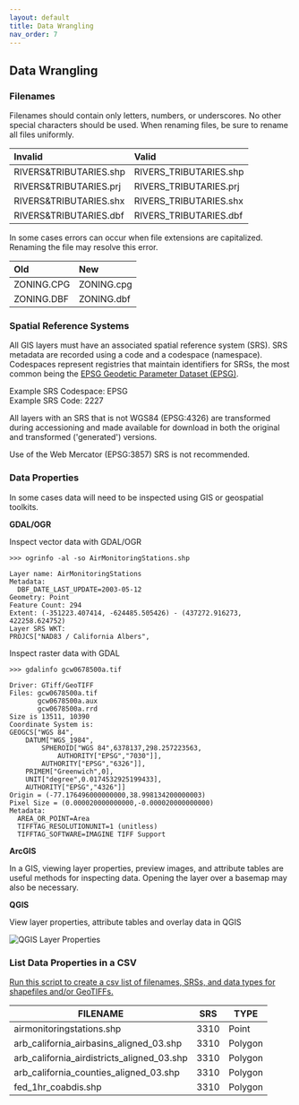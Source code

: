 ```yaml
---
layout: default
title: Data Wrangling
nav_order: 7
---
```


## Data Wrangling

### Filenames

Filenames should contain only letters, numbers, or underscores. No other special characters should be used. When renaming files, be sure to rename all files uniformly.


| Invalid| Valid   |
| :----- |:-----|
|RIVERS&TRIBUTARIES.shp|RIVERS_TRIBUTARIES.shp|
|RIVERS&TRIBUTARIES.prj|RIVERS_TRIBUTARIES.prj|
|RIVERS&TRIBUTARIES.shx|RIVERS_TRIBUTARIES.shx|
|RIVERS&TRIBUTARIES.dbf|RIVERS_TRIBUTARIES.dbf|


In some cases errors can occur when file extensions are capitalized. Renaming the file may resolve this error.


| Old  | New   |
| :----- |:-----|
|ZONING.CPG|ZONING.cpg|
|ZONING.DBF|ZONING.dbf|


### Spatial Reference Systems

All GIS layers must have an associated spatial reference system (SRS). SRS metadata are recorded using a code and a codespace (namespace). Codespaces represent registries that maintain identifiers for SRSs, the most common being the [EPSG Geodetic Parameter Dataset (EPSG)](http://www.epsg-registry.org). 

Example SRS Codespace: EPSG<br/>Example SRS Code: 2227

All layers with an SRS that is not WGS84 (EPSG:4326) are transformed during accessioning and made available for download in both the original and transformed ('generated') versions.

Use of the Web Mercator (EPSG:3857) SRS is not recommended.
###  Data Properties

In some cases data will need to be inspected using GIS or geospatial toolkits.  

**GDAL/OGR**

Inspect vector data with GDAL/OGR

```
>>> ogrinfo -al -so AirMonitoringStations.shp

Layer name: AirMonitoringStations
Metadata:
  DBF_DATE_LAST_UPDATE=2003-05-12
Geometry: Point
Feature Count: 294
Extent: (-351223.407414, -624485.505426) - (437272.916273, 422258.624752)
Layer SRS WKT:
PROJCS["NAD83 / California Albers",
```
Inspect raster data with GDAL

```
>>> gdalinfo gcw0678500a.tif

Driver: GTiff/GeoTIFF
Files: gcw0678500a.tif
       gcw0678500a.aux
       gcw0678500a.rrd
Size is 13511, 10390
Coordinate System is:
GEOGCS["WGS 84",
    DATUM["WGS_1984",
        SPHEROID["WGS 84",6378137,298.257223563,
            AUTHORITY["EPSG","7030"]],
        AUTHORITY["EPSG","6326"]],
    PRIMEM["Greenwich",0],
    UNIT["degree",0.0174532925199433],
    AUTHORITY["EPSG","4326"]]
Origin = (-77.176496000000000,38.998134200000003)
Pixel Size = (0.000020000000000,-0.000020000000000)
Metadata:
  AREA_OR_POINT=Area
  TIFFTAG_RESOLUTIONUNIT=1 (unitless)
  TIFFTAG_SOFTWARE=IMAGINE TIFF Support

```

**ArcGIS**

In a GIS, viewing layer properties, preview images, and attribute tables are useful methods for inspecting data. Opening the layer over a basemap may also be necessary. 

**QGIS**

View layer properties, attribute tables and overlay data in QGIS

![QGIS Layer Properties](https://github.com/kimdurante/metadataWorkflow/blob/master/images/QGISprop.jpeg)


### List Data Properties in a CSV

[Run this script to create a csv list of filenames, SRSs, and data types for shapefiles and/or GeoTIFFs.](https://raw.githubusercontent.com/kimdurante/metadataWorkflow/master/checkData.py)

| FILENAME       | SRS   | TYPE |
| ------------- |-------------|-----------------|
|airmonitoringstations.shp|3310|Point|
|arb_california_airbasins_aligned_03.shp|3310|Polygon|
|arb_california_airdistricts_aligned_03.shp|3310| Polygon|
|arb_california_counties_aligned_03.shp|3310| Polygon|
|fed_1hr_coabdis.shp|3310| Polygon|
